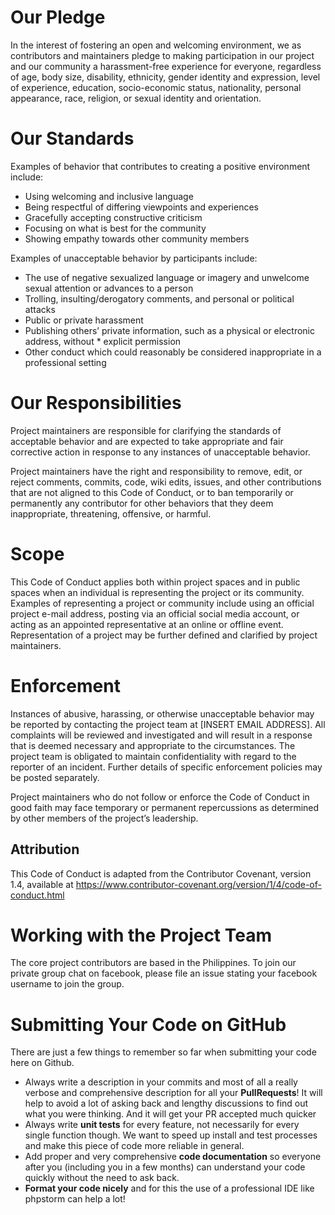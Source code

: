 # Our Pledge

In the interest of fostering an open and welcoming environment, we as contributors and maintainers pledge to making participation in our project and our community a harassment-free experience for everyone, regardless of age, body size, disability, ethnicity, gender identity and expression, level of experience, education, socio-economic status, nationality, personal appearance, race, religion, or sexual identity and orientation.

# Our Standards

Examples of behavior that contributes to creating a positive environment include:

* Using welcoming and inclusive language
* Being respectful of differing viewpoints and experiences
* Gracefully accepting constructive criticism
* Focusing on what is best for the community
* Showing empathy towards other community members

Examples of unacceptable behavior by participants include:

* The use of negative sexualized language or imagery and unwelcome sexual attention or advances to a person
* Trolling, insulting/derogatory comments, and personal or political attacks
* Public or private harassment
* Publishing others’ private information, such as a physical or electronic address, without * explicit permission
* Other conduct which could reasonably be considered inappropriate in a professional setting

# Our Responsibilities

Project maintainers are responsible for clarifying the standards of acceptable behavior and are expected to take appropriate and fair corrective action in response to any instances of unacceptable behavior.

Project maintainers have the right and responsibility to remove, edit, or reject comments, commits, code, wiki edits, issues, and other contributions that are not aligned to this Code of Conduct, or to ban temporarily or permanently any contributor for other behaviors that they deem inappropriate, threatening, offensive, or harmful.

# Scope

This Code of Conduct applies both within project spaces and in public spaces when an individual is representing the project or its community. Examples of representing a project or community include using an official project e-mail address, posting via an official social media account, or acting as an appointed representative at an online or offline event. Representation of a project may be further defined and clarified by project maintainers.

# Enforcement

Instances of abusive, harassing, or otherwise unacceptable behavior may be reported by contacting the project team at [INSERT EMAIL ADDRESS]. All complaints will be reviewed and investigated and will result in a response that is deemed necessary and appropriate to the circumstances. The project team is obligated to maintain confidentiality with regard to the reporter of an incident. Further details of specific enforcement policies may be posted separately.

Project maintainers who do not follow or enforce the Code of Conduct in good faith may face temporary or permanent repercussions as determined by other members of the project’s leadership.

## Attribution

This Code of Conduct is adapted from the Contributor Covenant, version 1.4, available at https://www.contributor-covenant.org/version/1/4/code-of-conduct.html

# Working with the Project Team

The core project contributors are based in the Philippines. To join our private group chat on facebook, please file an issue stating your facebook username to join the group.

# Submitting Your Code on GitHub
There are just a few things to remember so far when submitting your code here on Github.
* Always write a description in your commits and most of all a really verbose and comprehensive description for all your **PullRequests**! It will help to avoid a lot of asking back and lengthy discussions to find out what you were thinking. And it will get your PR accepted much quicker
* Always write **unit tests** for every feature, not necessarily for every single function though. We want to speed up install and test processes and make this piece of code more reliable in general.
* Add proper and very comprehensive **code documentation** so everyone after you (including you in a few months) can understand your code quickly without the need to ask back.
* **Format your code nicely** and for this the use of a professional IDE like phpstorm can help a lot!
